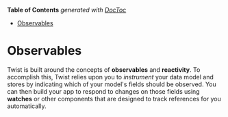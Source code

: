 <!-- START doctoc generated TOC please keep comment here to allow auto update -->
<!-- DON'T EDIT THIS SECTION, INSTEAD RE-RUN doctoc TO UPDATE -->
**Table of Contents**  *generated with [DocToc](https://github.com/thlorenz/doctoc)*

- [Observables](#observables)

<!-- END doctoc generated TOC please keep comment here to allow auto update -->

# Observables

Twist is built around the concepts of **observables** and **reactivity**. To accomplish this, Twist relies upon you to _instrument_ your data model and stores by indicating which of your model's fields should be observed. You can then build your app to respond to changes on those fields using **watches** or other components that are designed to track references for you automatically.
